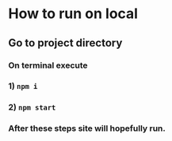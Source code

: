 # How to run on local

## Go to project directory

### On terminal execute

### 1) `npm i`

### 2) `npm start`

### After these steps site will hopefully run.
